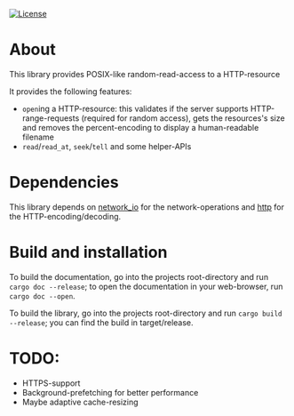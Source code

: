 [![License](https://img.shields.io/badge/License-BSD%202--Clause-blue.svg)](https://opensource.org/licenses/BSD-2-Clause)

# About
This library provides POSIX-like random-read-access to a HTTP-resource

It provides the following features:
 - `open`ing a HTTP-resource: this validates if the server supports HTTP-range-requests (required for random access), gets
   the resources's size and removes the percent-encoding to display a human-readable filename
 - `read`/`read_at`, `seek`/`tell` and some helper-APIs

# Dependencies
This library depends on [network_io](https://github.com/KizzyCode/network_io) for the network-operations and
[http](https://github.com/KizzyCode/http) for the HTTP-encoding/decoding.

# Build and installation
To build the documentation, go into the projects root-directory and run `cargo doc --release`; to open the documentation
in your web-browser, run `cargo doc --open`.

To build the library, go into the projects root-directory and run `cargo build --release`; you can find the build in
target/release.

# TODO:
 - HTTPS-support
 - Background-prefetching for better performance
 - Maybe adaptive cache-resizing